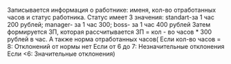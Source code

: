 Записывается информация о работнике: именя, кол-во отработанных часов и статус работника.
Статус имеет 3 значения: standart-за 1 час 200 рублей; manager- за 1 час 300; boss- за 1 час 400 рублей
Затем формируется ЗП, которая рассчитывается ЗП = кол - во часов * 300 рублей в час. 
А также норма отработанных часов(
Если кол-во часов = 8: Отклонений от нормы нет 
Если от 6 до 7: Незначительные отклонения
Если <6: Значительные отклонения)
